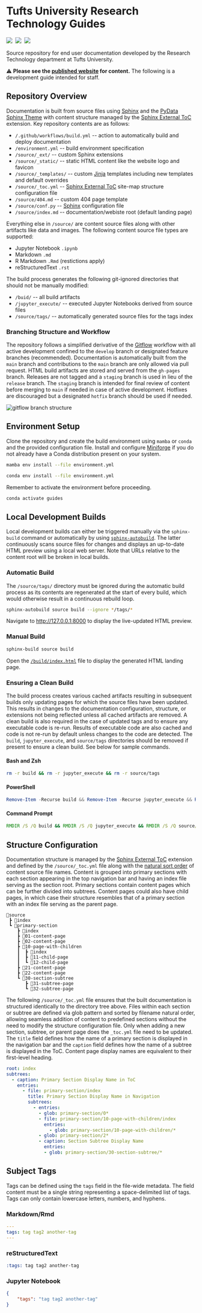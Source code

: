 # Tufts University Research Technology Guides

[![][website-badge]][website-url]&nbsp;
[![][workflow-badge]](../../actions/workflows/build.yml)&nbsp;
[![][commit-badge]](../../commits/main)

Source repository for end user documentation developed by the Research Technology department at Tufts University.

⚠️ **Please see the [published website][website-url] for content.** The following is a development guide intended for staff.

## Repository Overview

Documentation is built from source files using [Sphinx][sphinx-url] and the [PyData Sphinx Theme][theme-url] with content structure managed by the [Sphinx External ToC][toc-url] extension. Key repository contents are as follows:

- `/.github/workflows/build.yml` -- action to automatically build and deploy documentation
- `/environment.yml` -- build environment specification
- `/source/_ext/` -- custom Sphinx extensions
- `/source/_static/` -- static HTML content like the website logo and favicon
- `/source/_templates/` -- custom [Jinja][jinja-url] templates including new templates and default overrides
- `/source/_toc.yml` -- [Sphinx External ToC][toc-url] site-map structure configuration file
- `/source/404.md` -- custom 404 page template
- `/source/conf.py` -- [Sphinx][sphinx-url] configuration file
- `/source/index.md` -- documentation/webiste root (default landing page)

Everything else in `/source/` are content source files along with other artifacts like data and images. The following content source file types are supported:

- Jupyter Notebook `.ipynb`
- Markdown `.md`
- R Markdown `.Rmd` (restictions apply)
- reStructuredText `.rst`

The build process generates the following git-ignored directories that should not be manually modified:

- `/buid/` -- all build artifacts
- `/jupyter_execute/` -- executed Jupyter Notebooks derived from source files
- `/source/tags/` -- automatically generated source files for the tags index

### Branching Structure and Workflow

The repository follows a simplified derivative of the [Gitflow](https://www.atlassian.com/git/tutorials/comparing-workflows/gitflow-workflow) workflow with all active development confined to the `develop` branch or designated feature branches (recommended). Documentation is automatically built from the `main` branch and contributions to the `main` branch are only allowed via pull request. HTML build artifacts are stored and served from the `gh-pages` branch. Releases are not tagged and a `staging` branch is used in lieu of the `release` branch. The `staging` branch is intended for final review of content before merging to `main` if needed in case of active development. Hotfixes are discouraged but a designated `hotfix` branch should be used if needed.

![gitflow branch structure](https://wac-cdn.atlassian.com/dam/jcr:cc0b526e-adb7-4d45-874e-9bcea9898b4a/04%20Hotfix%20branches.svg)

## Environment Setup

Clone the repository and create the build environment using `mamba` or `conda` and the provided configuration file. Install and configure [Miniforge](https://github.com/conda-forge/miniforge) if you do not already have a Conda distribution present on your system.

```bash
mamba env install --file environment.yml
```

```bash
conda env install --file environment.yml
```

Remember to activate the environment before proceeding.

```bash
conda activate guides
```

## Local Development Builds

Local development builds can either be triggered manually via the `sphinx-build` command or automatically by using [`sphinx-autobuild`](https://github.com/executablebooks/sphinx-autobuild). The latter continuously scans source files for changes and displays an up-to-date HTML preview using a local web server. Note that URLs relative to the content root will be broken in local builds.

### Automatic Build

The `/source/tags/` directory must be ignored during the automatic build process as its contents are regenerated at the start of every build, which would otherwise result in a continuous rebuild loop.

```bash
sphinx-autobuild source build --ignore */tags/*
```

Navigate to http://127.0.0.1:8000 to display the live-updated HTML preview.

### Manual Build

```bash
sphinx-build source build
```

Open the [`/build/index.html`](./build/index.html) file to display the generated HTML landing page.

### Ensuring a Clean Build

The build process creates various cached artifacts resulting in subsequent builds only updating pages for which the source files have been updated. This results in changes to the documentation configuration, structure, or extensions not being reflected unless all cached artifacts are removed. A clean build is also required in the case of updated tags and to ensure any executable code is re-run. Results of executable code are also cached and code is not re-run by default unless changes to the code are detected. The `build`, `jupyter_execute`, and `source/tags` directories should be removed if present to ensure a clean build. See below for sample commands.

#### Bash and Zsh

```bash Bash
rm -r build && rm -r jupyter_execute && rm -r source/tags
```
#### PowerShell

```powershell
Remove-Item -Recurse build && Remove-Item -Recurse jupyter_execute && Remove-Item -Recurse source/tags
```
#### Command Prompt

```bat
RMDIR /S /Q build && RMDIR /S /Q jupyter_execute && RMDIR /S /Q source/tags
```

## Structure Configuration

Documentation structure is managed by the [Sphinx External ToC][toc-url] extension and defined by the `/source/_toc.yml` file along with the [natural sort order](https://en.wikipedia.org/wiki/Natural_sort_order) of content source file names. Content is grouped into primary sections with each section appearing in the top navigation bar and having an index file serving as the section root. Primary sections contain content pages which can be further divided into subtrees. Content pages could also have child pages, in which case their structure resembles that of a primary section with an index file serving as the parent page.

```
📂source
 ┣ 📄index
 ┗ 📂primary-section
    ┣ 📄index
    ┣ 📄01-content-page
    ┣ 📄02-content-page
    ┣ 📂10-page-with-children
    ┃  ┣ 📄index
    ┃  ┣ 📄11-child-page
    ┃  ┗ 📄12-child-page
    ┣ 📄21-content-page
    ┣ 📄22-content-page
    ┗ 📂30-section-subtree
       ┣ 📄31-subtree-page
       ┗ 📄32-subtree-page
```

The following `/source/_toc.yml` file ensures that the built documentation is structured identically to the directory tree above. Files within each section or subtree are defined via glob pattern and sorted by filename natural order, allowing seamless addition of content to predefined sections without the need to modify the structure configuration file. Only when adding a new section, subtree, or parent page does the `_toc.yml` file need to be updated. The `title` field defines how the name of a primary section is displayed in the navigation bar and the `caption` field defines how the name of a subtree is displayed in the ToC. Content page display names are equivalent to their first-level heading.

```yml
root: index
subtrees:
  - caption: Primary Section Display Name in ToC
    entries:
      - file: primary-section/index
        title: Primary Section Display Name in Navigation
        subtrees:
          - entries:
            - glob: primary-section/0*
            - file: primary-section/10-page-with-children/index
              entries:
                - glob: primary-section/10-page-with-children/*
            - glob: primary-section/2*
            - caption: Section Subtree Display Name
              entries:
              - glob: primary-section/30-section-subtree/*

```

## Subject Tags

Tags can be defined using the `tags` field in the file-wide metadata. The field content must be a single string representing a space-delimited list of tags. Tags can only contain lowercase letters, numbers, and hyphens.

### Markdown/Rmd

```yml
---
tags: tag tag2 another-tag
---
```

### reStructuredText

```rst
:tags: tag tag2 another-tag
```

### Jupyter Notebook

```json
{
    "tags": "tag tag2 another-tag"
}
```

<!----------------------------------------------------------------------------->

[jinja-url]: https://jinja.palletsprojects.com
[commit-badge]: https://img.shields.io/github/last-commit/tuftsrt/guides
[sphinx-url]: https://www.sphinx-doc.org
[theme-url]: https://pydata-sphinx-theme.readthedocs.io
[toc-url]: https://sphinx-external-toc.readthedocs.io
[website-badge]: https://img.shields.io/website?url=https://tuftsrt.github.io/guides/
[website-url]: https://tuftsrt.github.io/guides/
[workflow-badge]: https://img.shields.io/github/actions/workflow/status/tuftsrt/guides/build.yml

